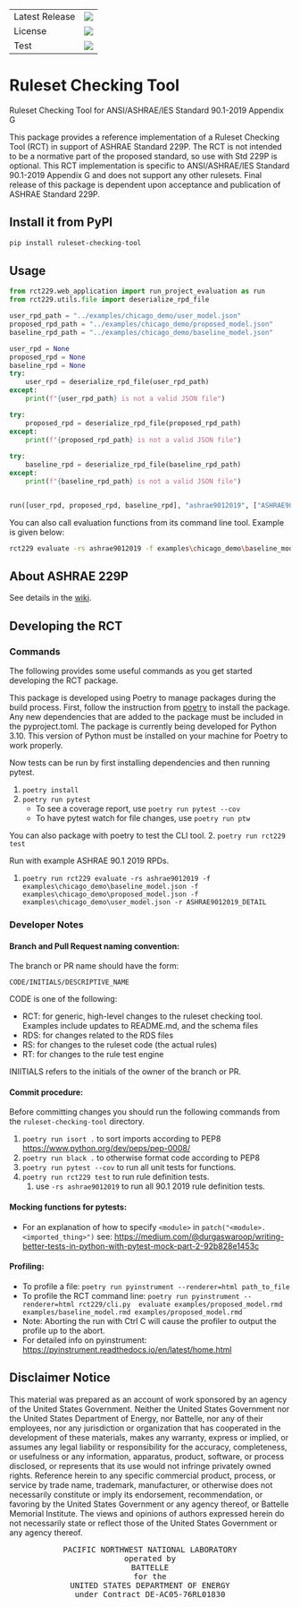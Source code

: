 <table>
   <tr>
      <td>Latest Release</td>
      <td>
         <a href="https://pypi.org/project/ruleset-checking-tool/"/>
         <img src="https://badge.fury.io/py/ruleset-checking-tool.svg"/>
      </td>
   </tr>
   <tr>
      <td>License</td>
      <td>
         <a href="https://github.com/pnnl/ruleset-checking-tool/blob/master/LICENSE"/>
         <img src="https://img.shields.io/badge/License-MIT-yellow.svg"/>
      </td>
   </tr>
   <tr>
      <td>Test</td>
      <td>
         <img src="https://github.com/pnnl/ruleset-checking-tool/actions/workflows/python-app.yml/badge.svg">
      </td>
   </tr>
</table>

# Ruleset Checking Tool

Ruleset Checking Tool for ANSI/ASHRAE/IES Standard 90.1-2019 Appendix G

This package provides a reference implementation of a Ruleset Checking Tool (RCT) in support of ASHRAE Standard 229P.  The RCT is not intended to be a normative part of the proposed standard, so use with Std 229P is optional.  This RCT implementation is specific to ANSI/ASHRAE/IES Standard 90.1-2019 Appendix G and does not support any other rulesets.  Final release of this package is dependent upon acceptance and publication of ASHRAE Standard 229P.

## Install it from PyPI

```bash
pip install ruleset-checking-tool
```

## Usage

```py
from rct229.web_application import run_project_evaluation as run
from rct229.utils.file import deserialize_rpd_file

user_rpd_path = "../examples/chicago_demo/user_model.json"
proposed_rpd_path = "../examples/chicago_demo/proposed_model.json"
baseline_rpd_path = "../examples/chicago_demo/baseline_model.json"

user_rpd = None
proposed_rpd = None
baseline_rpd = None
try:
    user_rpd = deserialize_rpd_file(user_rpd_path)
except:
    print(f"{user_rpd_path} is not a valid JSON file")

try:
    proposed_rpd = deserialize_rpd_file(proposed_rpd_path)
except:
    print(f"{proposed_rpd_path} is not a valid JSON file")
    
try:
    baseline_rpd = deserialize_rpd_file(baseline_rpd_path)
except:
    print(f"{baseline_rpd_path} is not a valid JSON file")


run([user_rpd, proposed_rpd, baseline_rpd], "ashrae9012019", ["ASHRAE9012019DetailReport"], saving_dir="./")
```

You can also call evaluation functions from its command line tool. Example is given below:

```bash
rct229 evaluate -rs ashrae9012019 -f examples\chicago_demo\baseline_model.json -f examples\chicago_demo\proposed_model.json -f examples\chicago_demo\user_model.json -r ASHRAE9012019DetailReport
```

## About ASHRAE 229P
See details in the [wiki](https://github.com/pnnl/ruleset-checking-tool/wiki/Standard_229).

## Developing the RCT

### Commands
The following provides some useful commands as you get started developing the RCT package.

This package is developed using Poetry to manage packages during the build process.  First, follow the instruction from [poetry](https://python-poetry.org/docs/) to install the package.
Any new dependencies that are added to the package must be included in the pyproject.toml. The package is currently being developed for Python 3.10. This version of Python must be installed on your machine for Poetry to work properly.

Now tests can be run by first installing dependencies and then running pytest.
1. `poetry install`
2. `poetry run pytest`
    - To see a coverage report, use `poetry run pytest --cov`
    - To have pytest watch for file changes, use `poetry run ptw`

You can also package with poetry to test the CLI tool.
2. `poetry run rct229 test`

Run with example ASHRAE 90.1 2019 RPDs.
1. `poetry run rct229 evaluate -rs ashrae9012019 -f examples\chicago_demo\baseline_model.json -f examples\chicago_demo\proposed_model.json -f examples\chicago_demo\user_model.json -r ASHRAE9012019_DETAIL`


### Developer Notes

#### Branch and Pull Request naming convention:
The branch or PR name should have the form:
```
CODE/INITIALS/DESCRIPTIVE_NAME
```

CODE is one of the following:
- RCT:  for generic, high-level changes to the ruleset checking tool. Examples include updates to README.md, and the schema files
- RDS:  for changes related to the RDS files
- RS:  for changes to the ruleset code (the actual rules)
- RT:  for changes to the rule test engine

INIITIALS refers to the initials of the owner of the branch or PR.

#### Commit procedure:
Before committing changes you should run the following commands from the `ruleset-checking-tool` directory.
1. `poetry run isort .` to sort imports according to PEP8 https://www.python.org/dev/peps/pep-0008/
2. `poetry run black .` to otherwise format code according to PEP8
3. `poetry run pytest --cov` to run all unit tests for functions.
4. `poetry run rct229 test` to run rule definition tests.
   1. use `-rs ashrae9012019` to run all 90.1 2019 rule definition tests.

#### Mocking functions for pytests:
- For an explanation of how to specify `<module>` in `patch("<module>.<imported_thing>")` see: https://medium.com/@durgaswaroop/writing-better-tests-in-python-with-pytest-mock-part-2-92b828e1453c

#### Profiling:
- To profile a file: `poetry run pyinstrument --renderer=html path_to_file`
- To profile the RCT command line: `poetry run pyinstrument --renderer=html rct229/cli.py  evaluate examples/proposed_model.rmd examples/baseline_model.rmd examples/proposed_model.rmd`
- Note: Aborting the run with Ctrl C will cause the profiler to output the profile up to the abort.
- For detailed info on pyinstrument: https://pyinstrument.readthedocs.io/en/latest/home.html

## Disclaimer Notice      
This material was prepared as an account of work sponsored by an agency of the United States Government.  Neither the United States Government nor the United States Department of Energy, nor Battelle, nor any of their employees, nor any jurisdiction or organization that has cooperated in the development of these materials, makes any warranty, express or implied, or assumes any legal liability or responsibility for the accuracy, completeness, or usefulness or any information, apparatus, product, software, or process disclosed, or represents that its use would not infringe privately owned rights.
Reference herein to any specific commercial product, process, or service by trade name, trademark, manufacturer, or otherwise does not necessarily constitute or imply its endorsement, recommendation, or favoring by the United States Government or any agency thereof, or Battelle Memorial Institute. The views and opinions of authors expressed herein do not necessarily state or reflect those of the United States Government or any agency thereof.

<div align="center">
<pre style="align-text:center">
PACIFIC NORTHWEST NATIONAL LABORATORY
operated by
BATTELLE
for the
UNITED STATES DEPARTMENT OF ENERGY
under Contract DE-AC05-76RL01830
</pre>
</div>
